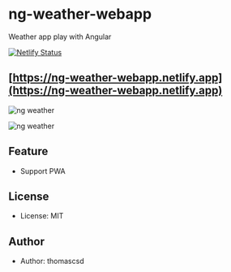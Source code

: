 # ng-weather-webapp

Weather app play with Angular

[![Netlify Status](https://api.netlify.com/api/v1/badges/8ae8b0c0-289d-42ca-89ed-624c983bcc6f/deploy-status)](https://app.netlify.com/sites/ng-weather-webapp/deploys)

## [https://ng-weather-webapp.netlify.app](https://ng-weather-webapp.netlify.app)

![ng weather](https://github.com/thomascsd/ng-weather-webapp/blob/master/ng-weather-1.png)

![ng weather](https://github.com/thomascsd/ng-weather-webapp/blob/master/ng-weather-2.png)

## Feature

- Support PWA

## License

- License: MIT

## Author

- Author: thomascsd
